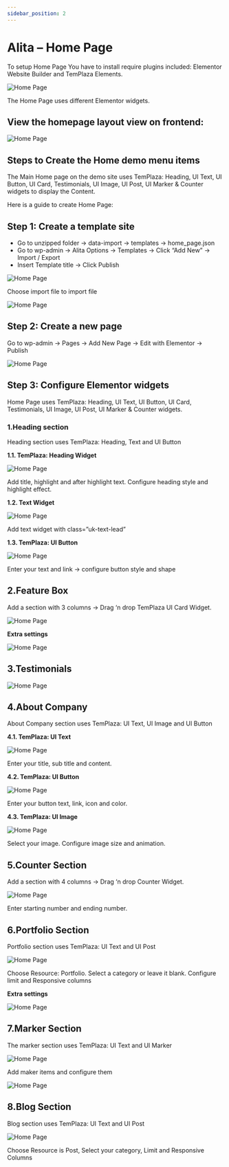 ```yaml
---
sidebar_position: 2
---
```

# Alita – Home Page

To setup Home Page You have to install require plugins included: Elementor Website Builder and TemPlaza Elements.


![Home Page](./img/homepage.avif)

The Home Page uses different Elementor widgets.

## View the homepage layout view on frontend:

![Home Page](./img/home1.jpeg)

## Steps to Create the Home demo menu items

The Main Home page on the demo site uses TemPlaza: Heading, UI Text, UI Button, UI Card, Testimonials, UI Image, UI Post, UI Marker & Counter widgets to display the Content.

Here is a guide to create Home Page:

## Step 1: Create a template site


* Go to unzipped folder -> data-import -> templates -> home_page.json
* Go to wp-admin -> Alita Options -> Templates -> Click “Add New” -> Import / Export
* Insert Template title -> Click Publish

![Home Page](./img/home-template.avif)

Choose import file to import file

![Home Page](./img/home-import.avif)

## Step 2: Create a new page

Go to wp-admin -> Pages -> Add New Page -> Edit with Elementor -> Publish

![Home Page](./img/choose-template.avif)

## Step 3: Configure Elementor widgets

Home Page uses TemPlaza: Heading, UI Text, UI Button, UI Card, Testimonials, UI Image, UI Post, UI Marker & Counter widgets.

### 1.Heading section

Heading section uses TemPlaza: Heading, Text and UI Button

**1.1. TemPlaza: Heading Widget**

![Home Page](./img/widget-heading.jpeg)

Add title, highlight and after highlight text. Configure heading style and highlight effect.

**1.2. Text Widget**

![Home Page](./img/widget-widget.avif)

Add text widget with class=”uk-text-lead”

**1.3. TemPlaza: UI Button**

![Home Page](./img/widget-uibutton.avif)

Enter your text and link -> configure button style and shape

## 2.Feature Box

Add a section with 3 columns -> Drag ‘n drop TemPlaza UI Card Widget.

![Home Page](./img/widget-feature.avif)

**Extra settings**

![Home Page](./img/widget-setting.png)

## 3.Testimonials

![Home Page](./img/widget-testimonial.jpeg)

## 4.About Company

About Company section uses TemPlaza: UI Text, UI Image and UI Button

**4.1. TemPlaza: UI Text**

![Home Page](./img/uitext.avif)

Enter your title, sub title and content.

**4.2. TemPlaza: UI Button**

![Home Page](./img/ui-button.avif)

Enter your button text, link, icon and color.

**4.3. TemPlaza: UI Image**

![Home Page](./img/ui-image.avif)

Select your image. Configure image size and animation.

## 5.Counter Section

Add a section with 4 columns -> Drag ‘n drop Counter Widget.

![Home Page](./img/counter.avif)

Enter starting number and ending number.

## 6.Portfolio Section

Portfolio section uses TemPlaza: UI Text and UI Post

![Home Page](./img/portfolio.avif)

Choose Resource: Portfolio. Select a category or leave it blank. Configure limit and Responsive columns

**Extra settings**

![Home Page](./img/portfolio-filter.png)

## 7.Marker Section

The marker section uses TemPlaza: UI Text and UI Marker

![Home Page](./img/marker.jpeg)

Add maker items and configure them

![Home Page](./img/marker-setting.png)

## 8.Blog Section

Blog section uses TemPlaza: UI Text and UI Post

![Home Page](./img/blog-section.avif)

Choose Resource is Post, Select your category, Limit and Responsive Columns

